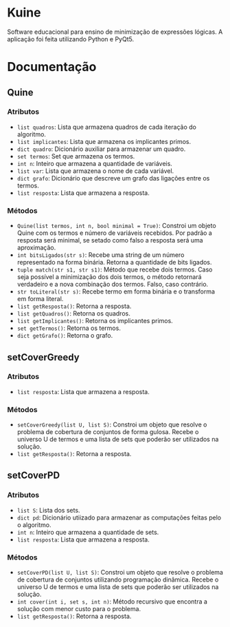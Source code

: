 # Kuine
Software educacional para ensino de minimização de expressões lógicas. A aplicação foi feita utilizando Python e PyQt5.

# Documentação

## Quine

### Atributos

- `list quadros`: Lista que armazena quadros de cada iteração do algoritmo.
- `list implicantes`: Lista que armazena os implicantes primos.
- `dict quadro`: Dicionário auxiliar para armazenar um quadro.
- `set termos`: Set que armazena os termos.
- `int n`: Inteiro que armazena a quantidade de variáveis.
- `list var`: Lista que armazena o nome de cada variável.
- `dict grafo`: Dicionário que descreve um grafo das ligações entre os termos.
- `list resposta`: Lista que armazena a resposta.

### Métodos

- `Quine(list termos, int n, bool minimal = True)`: Constroi um objeto Quine com os termos e número de variáveis recebidos. Por padrão a resposta será minimal, se setado como falso a resposta será uma aproximação.
- `int bitsLigados(str s)`: Recebe uma string de um número representado na forma binária. Retorna a quantidade de bits ligados.
- `tuple match(str s1, str s1)`: Método que recebe dois termos. Caso seja possível a minimização dos dois termos, o método retornará verdadeiro e a nova combinação dos termos. Falso, caso contrário.
- `str toLiteral(str s)`: Recebe termo em forma binária e o transforma em forma literal.
- `list getResposta()`: Retorna a resposta.
- `list getQuadros()`: Retorna os quadros.
- `list getImplicantes()`: Retorna os implicantes primos.
- `set getTermos()`: Retorna os termos.
- `dict getGrafo()`: Retorna o grafo.

## setCoverGreedy

### Atributos

- `list resposta`: Lista que armazena a resposta.

### Métodos

- `setCoverGreedy(list U, list S)`: Constroi um objeto que resolve o problema de cobertura de conjuntos de forma gulosa. Recebe o universo U
de termos e uma lista de sets que poderão ser utilizados na solução.
- `list getResposta()`: Retorna a resposta.

## setCoverPD

### Atributos

- `list S`: Lista dos sets.
- `dict pd`: Dicionário utiizado para armazenar as computações feitas pelo o algoritmo.
- `int n`: Inteiro que armazena a quantidade de sets.
- `list resposta`: Lista que armazena a resposta.

### Métodos

- `setCoverPD(list U, list S)`: Constroi um objeto que resolve o problema de cobertura de conjuntos utilizando programação dinâmica. Recebe o universo U
de termos e uma lista de sets que poderão ser utilizados na solução. 
- `int cover(int i, set s, int n)`: Método recursivo que encontra a solução com menor custo para o problema.
- `list getResposta()`: Retorna a resposta.
